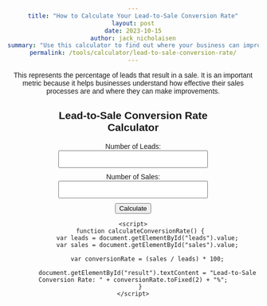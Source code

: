 ```yaml
---
title: "How to Calculate Your Lead-to-Sale Conversion Rate"
layout: post
date: 2023-10-15
author: jack_nicholaisen
summary: "Use this calculator to find out where your business can improve it's sales procedures." 
permalink: /tools/calculator/lead-to-sale-conversion-rate/
---
```


This represents the percentage of leads that result in a sale. It is an important metric because it helps businesses understand how effective their sales processes are and where they can make improvements.

<body>
    <div class="calculator">
        <h2>Lead-to-Sale Conversion Rate Calculator</h2>
        <div class="input-group">
            <label for="leads">Number of Leads:</label>
            <input type="number" id="leads" step="1" required>
        </div>
        <div class="input-group">
            <label for="sales">Number of Sales:</label>
            <input type="number" id="sales" step="1" required>
        </div>
        <button onclick="calculateConversionRate()">Calculate</button>
        <div class="result" id="result"></div>
    </div>

    <script>
        function calculateConversionRate() {
            var leads = document.getElementById("leads").value;
            var sales = document.getElementById("sales").value;

            var conversionRate = (sales / leads) * 100;

            document.getElementById("result").textContent = "Lead-to-Sale Conversion Rate: " + conversionRate.toFixed(2) + "%";
        }
    </script>
</body>


<style>
        body {
            font-family: Arial, sans-serif;
            text-align: center;
            margin: 50px;
        }

        .calculator {
            width: 300px;
            margin: 0 auto;
        }

        .input-group {
            margin-bottom: 10px;
        }

        input[type="number"] {
            width: 100%;
            padding: 8px;
            box-sizing: border-box;
        }

        .result {
            font-weight: bold;
        }
</style>

